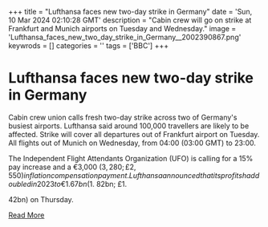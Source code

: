 +++
title = "Lufthansa faces new two-day strike in Germany"
date = 'Sun, 10 Mar 2024 02:10:28 GMT'
description = "Cabin crew will go on strike at Frankfurt and Munich airports on Tuesday and Wednesday."
image = 'Lufthansa_faces_new_two_day_strike_in_Germany__2002390867.png'
keywrods =  []
categories = ''
tags = ['BBC']
+++

# Lufthansa faces new two-day strike in Germany

Cabin crew union calls fresh two-day strike across two of Germany<bb>'s busiest airports.
Lufthansa said around 100,000 travellers are likely to be affected.
Strike will cover all departures out of Frankfurt airport on Tuesday.
All flights out of Munich on Wednesday, from 04:00 (03:00 GMT) to 23:00.

The Independent Flight Attendants Organization (UFO) is calling for a 15% pay increase and a €3,000 ($3,280; £2,550) inflation compensation payment.
Lufthansa announced that its profits had doubled in 2023 to €1.
67bn ($1.
82bn; £1.

42bn) on Thursday.


[Read More](https://www.bbc.co.uk/news/world-europe-68526298)
